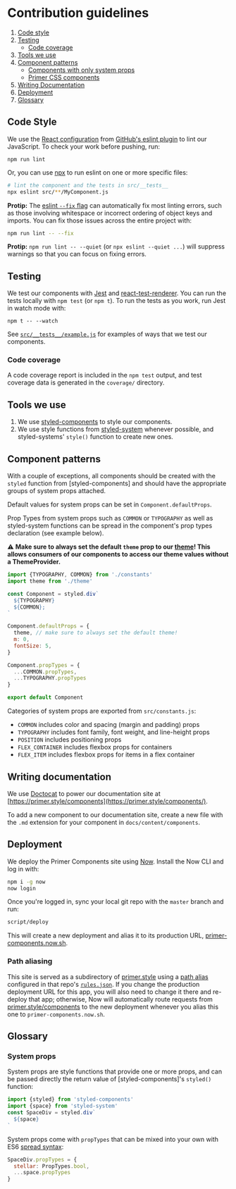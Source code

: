 # Contribution guidelines

1. [Code style](#code-style)
2. [Testing](#testing)
    * [Code coverage](#code-coverage)
3. [Tools we use](#tools-we-use)
4. [Component patterns](#component-patterns)
    * [Components with only system props](#components-with-only-system-props)
    * [Primer CSS components](#primer-css-components)
5. [Writing Documentation](#writing-documentation)
6. [Deployment](#deployment)
7. [Glossary](#glossary)

## Code Style

We use the [React configuration](https://github.com/github/eslint-plugin-github/blob/master/lib/configs/react.js) from [GitHub's eslint plugin](https://github.com/github/eslint-plugin-github) to lint our JavaScript. To check your work before pushing, run:

```
npm run lint
```

Or, you can use [npx] to run eslint on one or more specific files:


```sh
# lint the component and the tests in src/__tests__
npx eslint src/**/MyComponent.js
```

**Protip:** The [eslint `--fix` flag](https://eslint.org/docs/user-guide/command-line-interface#--fix) can automatically fix most linting errors, such as those involving whitespace or incorrect ordering of object keys and imports. You can fix those issues across the entire project with:

```sh
npm run lint -- --fix
```

**Protip:** `npm run lint -- --quiet` (or `npx eslint --quiet ...`) will suppress warnings so that you can focus on fixing errors.

## Testing

We test our components with [Jest](https://facebook.github.io/jest/) and [react-test-renderer](https://reactjs.org/docs/test-renderer.html). You can run the tests locally with `npm test` (or `npm t`). To run the tests as you work, run Jest in watch mode with:

```
npm t -- --watch
```

See [`src/__tests__/example.js`](src/__tests__/example.js) for examples of ways that we test our components.

### Code coverage

A code coverage report is included in the `npm test` output, and test coverage data is generated in the `coverage/` directory.

## Tools we use

1. We use [styled-components](https://www.styled-components.com/) to style our components.
2. We use style functions from [styled-system](https://styled-system.com/) whenever possible, and styled-systems' `style()` function to create new ones.


## Component patterns

With a couple of exceptions, all components should be created with the `styled` function from [styled-components] and should have the appropriate groups of system props attached.

Default values for system props can be set in `Component.defaultProps`.

Prop Types from system props such as `COMMON` or `TYPOGRAPHY` as well as styled-system functions can be spread in the component's prop types declaration (see example below).

 ⚠️ **Make sure to always set the default `theme` prop to our [theme](https://github.com/primer/components/blob/master/src/theme.js)! This allows consumers of our components to access our theme values without a ThemeProvider.**


```jsx
import {TYPOGRAPHY, COMMON} from './constants'
import theme from './theme'

const Component = styled.div`
  ${TYPOGRAPHY}
  ${COMMON};
`

Component.defaultProps = {
  theme, // make sure to always set the default theme!
  m: 0,
  fontSize: 5,
}

Component.propTypes = {
  ...COMMON.propTypes,
  ...TYPOGRAPHY.propTypes
}

export default Component
```

Categories of system props are exported from `src/constants.js`:

* `COMMON` includes color and spacing (margin and padding) props
* `TYPOGRAPHY` includes font family, font weight, and line-height props
* `POSITION` includes positioning props
* `FLEX_CONTAINER` includes flexbox props for containers
* `FLEX_ITEM` includes flexbox props for items in a flex container


## Writing documentation

We use [Doctocat](https://github.com/primer/doctocat) to power our documentation site at [https://primer.style/components](https://primer.style/components/).

To add a new component to our documentation site, create a new file with the `.md` extension for your component in `docs/content/components`.


## Deployment
We deploy the Primer Components site using [Now]. Install the Now CLI and log in with:

```sh
npm i -g now
now login
```

Once you're logged in, sync your local git repo with the `master` branch and run:

```sh
script/deploy
```

This will create a new deployment and alias it to its production URL, [primer-components.now.sh](https://primer-components.now.sh).

### Path aliasing
This site is served as a subdirectory of [primer.style] using a [path alias](https://zeit.co/docs/features/path-aliases) configured in that repo's [`rules.json`](https://github.com/primer/primer.style/tree/master/rules.json). If you change the production deployment URL for this app, you will also need to change it there and re-deploy that app; otherwise, Now will automatically route requests from [primer.style/components](https://primer.style/components/) to the new deployment whenever you alias this one to `primer-components.now.sh`.


## Glossary

### System props
System props are style functions that provide one or more props, and can be passed directly the return value of [styled-components]'s `styled()` function:

```jsx
import {styled} from 'styled-components'
import {space} from 'styled-system'
const SpaceDiv = styled.div`
  ${space}
`
```

System props come with `propTypes` that can be mixed into your own with ES6 [spread syntax]:

```jsx
SpaceDiv.propTypes = {
  stellar: PropTypes.bool,
  ...space.propTypes
}
```

[classnames]: https://www.npmjs.com/package/classnames
[spread syntax]: https://developer.mozilla.org/en-US/docs/Web/JavaScript/Reference/Operators/Spread_syntax
[styled-system]: https://styled-system.com
[table]: https://jxnblk.com/styled-system/table
[npx]: https://www.npmjs.com/package/npx
[Now]: https://zeit.co/now
[primer.style]: https://primer.style
